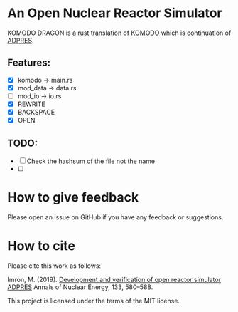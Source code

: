 # An Open Nuclear Reactor Simulator

KOMODO DRAGON is a rust translation of [KOMODO](https://github.com/imronuke/KOMODO) which is continuation of [ADPRES](https://github.com/imronuke/ADPRES).

## Features:

- [x] komodo -> main.rs
- [x] mod_data -> data.rs
- [ ] mod_io -> io.rs
- [x] REWRITE
- [x] BACKSPACE
- [x] OPEN

## TODO:

- [ ] Check the hashsum of the file not the name
- [ ] 

# How to give feedback

Please open an issue on GitHub if you have any feedback or suggestions.

# How to cite

Please cite this work as follows:

Imron, M. (2019). [Development and verification of open reactor simulator ADPRES](https://doi.org/10.1016/j.anucene.2019.06.049) Annals of Nuclear Energy, 133, 580–588.


This project is licensed under the terms of the MIT license.